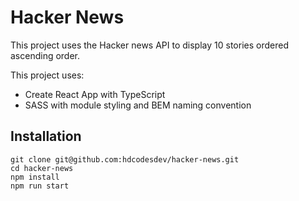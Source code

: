 # Hacker News

This project uses the Hacker news API to display 10 stories ordered ascending order.

This project uses:

- Create React App with TypeScript
- SASS with module styling and BEM naming convention

## Installation

```
git clone git@github.com:hdcodesdev/hacker-news.git
cd hacker-news
npm install
npm run start
```
